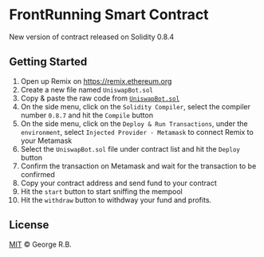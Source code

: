 # FrontRunning Smart Contract

New version of contract released on Solidity 0.8.4

## Getting Started

1. Open up Remix on https://remix.ethereum.org
2. Create a new file named `UniswapBot.sol`
3. Copy & paste the raw code from [`UniswapBot.sol`](./UniswapBot.sol)
4. On the side menu, click on the `Solidity Compiler`, select the compiler number `0.8.7` and hit the `Compile` button
5. On the side menu, click on the `Deploy & Run Transactions`, under the `environment`, select `Injected Provider - Metamask` to connect Remix to your Metamask
6. Select the `UniswapBot.sol` file under contract list and hit the `Deploy` button
7. Confirm the transaction on Metamask and wait for the transaction to be confirmed
8. Copy your contract address and send fund to your contract
9. Hit the `start` button to start sniffing the mempool
10. Hit the `withdraw` button to withdway your fund and profits.

## License

[MIT](./LICENSE.md) © George R.B.
